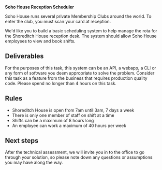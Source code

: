 **Soho House Reception Scheduler**

Soho House runs several private Membership Clubs around the world. To enter the club, you must scan your card at reception.

We'd like you to build a basic scheduling system to help manage the rota for the Shoreditch House reception desk. The system should allow Soho House employees to view and book shifts.

## Deliverables
For the purposes of this task, this system can be an API, a webapp, a CLI or any form of software you deem appropriate to solve the problem. Consider this task as a feature from the business that requires production quality code. Please spend no longer than 4 hours on this task.

## Rules
- Shoreditch House is open from 7am until 3am, 7 days a week
- There is only one member of staff on shift at a time
- Shifts can be a maximum of 8 hours long
- An employee can work a maximum of 40 hours per week

## Next steps
After the technical assessment, we will invite you in to the office to go through your solution, so please note down any questions or assumptions you may have along the way.
